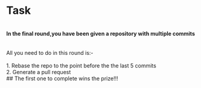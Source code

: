 # Task
<br/>
<b>In the final round,you have been given a repository with multiple commits </b><br/><br/><br/>
All you need to do in this round is:-<br/> <br/>
1. Rebase the repo to the point before the the last 5 commits <br/>
2. Generate a pull request <br/>
## The first one to complete wins the prize!!!
